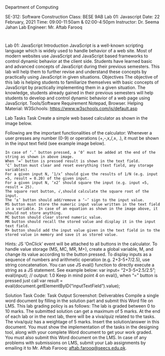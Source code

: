 Department of Computing



SE-312: Software Construction
Class: BESE 9AB
Lab 01: Javascript 
Date: 22 February, 2021
Time: 09:00-11:50am & 02:00-4:50pm 
Instructor: Dr. Seema Jahan
Lab Engineer: Mr. Aftab Farooq




    	 
Lab 01: JavaScript 
Introduction
JavaScript is a well-known scripting language which is widely used to handle behavior of a web site. Most of modern websites use JavaScript and JavaScript based frameworks to control dynamic behavior at the client side. Students have learned basic and advanced concepts of JavaScript during their previous semesters. This lab will help them to further revise and understand these concepts by practically using JavaScript in given situations.
Objectives
The objective of this lab is helping students to familiarize themselves with basic concepts of JavaScript by practically implementing them in a given situation. The knowledge, students already gained in their previous semesters will help students to develop and control dynamic behavior of a web page using JavaScript.
Tools/Software Requirement
Notepad, Browser.
Helping Material:
W3Schools: https://www.w3schools.com/js/default.asp

Lab Tasks
Task 
Create a simple web based calculator as shown in the image below.
 
Following are the important functionalities of the calculator:
	Whenever a user presses any number (0-9) or operations (+,-,x,/,±, .), it must be shown in the input text field (see example image below). 
 
	In case of ‘.’ button pressed, a ‘0’ must be added at the end of the string as shown in above image. 
	When ‘=’ button is pressed result is shown in the text field.
	‘C’ button must clear and reset everything (text field, any storage variables).
	For a given input N, ‘1/x’ should give the results of 1/N (e.g. input =5, result = 0.20) of the given input.
	For a given input N, ‘x2’ should square the input (e.g. input =5, result = 25).
	The square root button, √,should calculate the square root of the input.
	The ‘±’ button should add/remove a ‘–’ sign to the input value.
	MS button must store the numeric input value written in the text field in a variable. In case of an equation as shown in the image above, it should not store anything.
	MC button should clear stored numeric value.
	MR button should recall the stored value and display it in the input text field.
	M+ button should add the input value given in the text field in to the stored value in memory and save it as stored value. 

Hints:
	JS ‘OnClick’ event will be attached to all buttons in the calculator.
	To handle value storage (MS, MC, MR, M+), create a global variable, M, and change its value according to the button pressed.
	To display inputs as a sequence of numbers and arithmetic operation (e.g. 2+3-5+7/2.5), use string concatenation. 
	You can use JS eval() function to directly execute a string as a JS statement. See example below:
var input= “2+3-5+2.5/2.5”;
eval(input);   // output: 1.0
	Keep in mind point 4 on eval(), when “=” button is pressed just call var result = eval(document.getElementByID(“inputTextField”).value);

Solution
Task  Code:
Task  Output Screenshot:
Deliverables
Compile a single word document by filling in the solution part and submit this Word file on LMS. This lab grading policy is as follows: The lab is graded between 0 to 10 marks.  The submitted solution can get a maximum of 5 marks. At the end of each lab or in the next lab, there will be a viva/quiz related to the tasks. The viva/quiz has a weightage of 5 marks.  Insert the solution/answer in this document. You must show the implementation of the tasks in the designing tool, along with your complete Word document to get your work graded. You must also submit this Word document on the LMS. In case of any problems with submissions on LMS, submit your Lab assignments by emailing it to Mr. Aftab Farooq: aftab.farooq@seecs.edu.pk.
